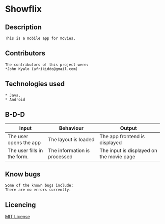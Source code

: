 # Showflix

## Description
```
This is a mobile app for movies.
```

## Contributors
```
The contributors of this project were:
*John Kyalo (afrikiddo@gmail.com)
```

## Technologies used
```
* Java.
* Android
```


## B-D-D

| Input                                | Behaviour                                        | Output                                      |
|--------------------------------------|--------------------------------------------------|---------------------------------------------|
| The user opens the app               |The layout is loaded                              | The app frontend is displayed               |
|The user fills in the form.           |The information is processed                      |The input is displayed on the movie page     |

## Know bugs
```
Some of the known bugs include:
There are no errors currently.

```

## Licencing

[MIT License](Licence.md)
